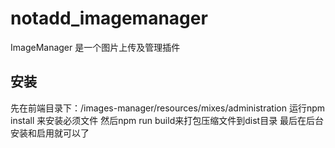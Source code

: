 # notadd_imagemanager
ImageManager 是一个图片上传及管理插件 
## 安装   
先在前端目录下：/images-manager/resources/mixes/administration 
运行npm install 来安装必须文件 
然后npm run build来打包压缩文件到dist目录 
最后在后台安装和启用就可以了
